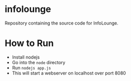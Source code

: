 # infolounge

Repository containing the source code for InfoLounge.

# How to Run

- Install nodejs
- Go into the `node` directory
- Run `nodejs app.js`
- This will start a webserver on localhost over port 8080


